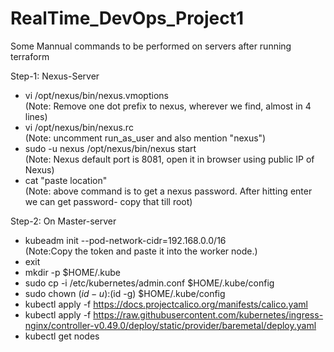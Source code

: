 # RealTime_DevOps_Project1
Some Mannual commands to be performed on servers after running terraform

Step-1: Nexus-Server 
- vi /opt/nexus/bin/nexus.vmoptions \
(Note: Remove one dot prefix to nexus, wherever we find, almost in 4 lines)
- vi /opt/nexus/bin/nexus.rc \
(Note: uncomment run_as_user and also mention "nexus")
- sudo -u nexus /opt/nexus/bin/nexus start \
(Note: Nexus default port is 8081, open it in browser using public IP of Nexus)
- cat "paste location" \
(Note: above command is to get a nexus password. After hitting enter we can get password- copy that till root)


Step-2: On Master-server
- kubeadm init --pod-network-cidr=192.168.0.0/16 \
 (Note:Copy the token and paste it into the worker node.)
- exit
- mkdir -p $HOME/.kube
- sudo cp -i /etc/kubernetes/admin.conf $HOME/.kube/config
- sudo chown $(id -u):$(id -g) $HOME/.kube/config
- kubectl apply -f https://docs.projectcalico.org/manifests/calico.yaml
- kubectl apply -f https://raw.githubusercontent.com/kubernetes/ingress-nginx/controller-v0.49.0/deploy/static/provider/baremetal/deploy.yaml
- kubectl get nodes

